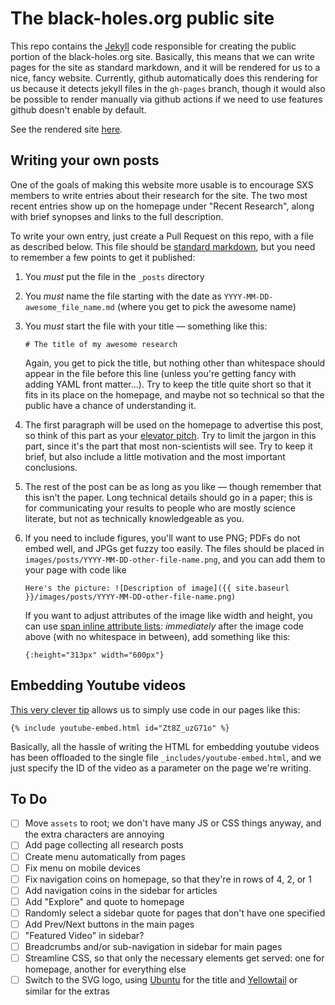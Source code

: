# The black-holes.org public site

This repo contains the [Jekyll](https://jekyllrb.com/) code responsible for creating the public
portion of the black-holes.org site.  Basically, this means that we can write pages for the site as
standard markdown, and it will be rendered for us to a nice, fancy website.  Currently, github
automatically does this rendering for us because it detects jekyll files in the `gh-pages` branch,
though it would also be possible to render manually via github actions if we need to use features
github doesn't enable by default.

See the rendered site [here](https://moble.github.io/bh_jekyll).


## Writing your own posts

One of the goals of making this website more usable is to encourage SXS members to write entries
about their research for the site.  The two most recent entries show up on the homepage under
"Recent Research", along with brief synopses and links to the full description.

To write your own entry, just create a Pull Request on this repo, with a file as described below.
This file should be [standard markdown](https://github.github.com/gfm/), but you need to remember a
few points to get it published:

1. You *must* put the file in the `_posts` directory

2. You *must* name the file starting with the date as `YYYY-MM-DD-awesome_file_name.md` (where you
   get to pick the awesome name)

3. You *must* start the file with your title — something like this:
    ```
    # The title of my awesome research
    ```
    Again, you get to pick the title, but nothing other than whitespace should appear in the file
    before this line (unless you're getting fancy with adding YAML front matter...).  Try to keep
    the title quite short so that it fits in its place on the homepage, and maybe not so technical
    so that the public have a chance of understanding it.

4. The first paragraph will be used on the homepage to advertise this post, so think of this part as
   your [elevator pitch](https://en.wikipedia.org/wiki/Elevator_pitch).  Try to limit the jargon in
   this part, since it's the part that most non-scientists will see.  Try to keep it brief, but also
   include a little motivation and the most important conclusions.

5. The rest of the post can be as long as you like — though remember that this isn't the paper.
   Long technical details should go in a paper; this is for communicating your results to people who
   are mostly science literate, but not as technically knowledgeable as you.

6. If you need to include figures, you'll want to use PNG; PDFs do not embed well, and JPGs get
   fuzzy too easily.  The files should be placed in `images/posts/YYYY-MM-DD-other-file-name.png`,
   and you can add them to your page with code like
   ```
   Here's the picture: ![Description of image]({{ site.baseurl }}/images/posts/YYYY-MM-DD-other-file-name.png)
   ```
   If you want to adjust attributes of the image like width and height, you can use [span inline
   attribute lists](https://kramdown.gettalong.org/syntax.html#span-ials): *immediately* after the
   image code above (with no whitespace in between), add something like this:
   ```
   {:height="313px" width="600px"}
   ```


## Embedding Youtube videos

[This very clever tip](http://www.beingy.net/blog/embed-youtube-video-in-jekyll/) allows us to
simply use code in our pages like this:
```
{% include youtube-embed.html id="Zt8Z_uzG71o" %}
```
Basically, all the hassle of writing the HTML for embedding youtube videos has been offloaded to the
single file `_includes/youtube-embed.html`, and we just specify the ID of the video as a parameter
on the page we're writing.


## To Do

- [ ] Move `assets` to root; we don't have many JS or CSS things anyway, and the extra characters are
      annoying
- [ ] Add page collecting all research posts
- [ ] Create menu automatically from pages
- [ ] Fix menu on mobile devices
- [ ] Fix navigation coins on homepage, so that they're in rows of 4, 2, or 1
- [ ] Add navigation coins in the sidebar for articles
- [ ] Add "Explore" and quote to homepage
- [ ] Randomly select a sidebar quote for pages that don't have one specified
- [ ] Add Prev/Next buttons in the main pages
- [ ] "Featured Video" in sidebar?
- [ ] Breadcrumbs and/or sub-navigation in sidebar for main pages
- [ ] Streamline CSS, so that only the necessary elements get served: one for homepage, another for
      everything else
- [ ] Switch to the SVG logo, using
      [Ubuntu](https://fonts.google.com/specimen/Ubuntu?preview.text=IMULATING%20ETREME%20PACETIMES&preview.text_type=custom&query=ubuntu)
      for the title and
      [Yellowtail](https://fonts.google.com/specimen/Yellowtail?category=Handwriting&preview.text=Black%20holes,%20neutron%20stars,%20and%20beyond%E2%80%A6&preview.text_type=custom&slant=8&subset=latin)
      or similar for the extras
